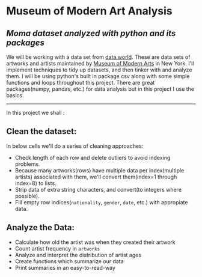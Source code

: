 # Museum of Modern Art Analysis
*Moma dataset analyzed with python and its packages*
---

We will be working with a data set from [data.world](https://data.world/moma/collection). 
These are data sets of artworks and artists maintained by [Museum of Modern Arts](https://www.moma.org/) in New York. 
I'll implement techniques to tidy up datasets, and then tinker with and analyze them. 
I will be using python's built in package csv along with some simple functions and loops throughout this project. 
There are great packages(numpy, pandas, etc.) for data analysis but in this project I use the basics.

---
In this project we shall :

## Clean the dataset:
In below cells we'll do a series of cleaning approaches:

- Check length of each row and delete outliers to avoid indexing problems.
- Because many artworks(rows) have multiple data per index(multiple artists) associated with them, we'll convert them(index=1 through index=8) to lists.
- Strip data of extra string characters, and convert(to integers where possible).
- Fill empty row indices(`nationality`, `gender`, `date`, etc.) with appropiate data.

## Analyze the Data:

- Calculate how old the artist was when they created their artwork
- Count artist frequency in `artworks`
- Analyze and interpret the distribution of artist ages
- Create functions which summarize our data
- Print summaries in an easy-to-read-way 

